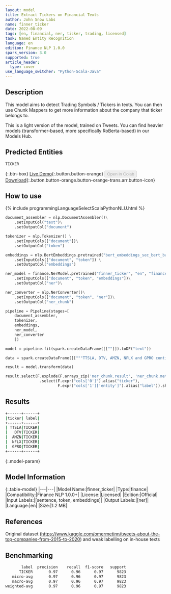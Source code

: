 ```yaml
---
layout: model
title: Extract Tickers on Financial Texts
author: John Snow Labs
name: finner_ticker
date: 2022-08-09
tags: [en, financial, ner, ticker, trading, licensed]
task: Named Entity Recognition
language: en
edition: Finance NLP 1.0.0
spark_version: 3.0
supported: true
article_header:
  type: cover
use_language_switcher: "Python-Scala-Java"
---
```


## Description

This model aims to detect Trading Symbols / Tickers in texts. You can then use Chunk Mappers to get more information about the company that ticker belongs to.

This is a light version of the model, trained on Tweets. You can find heavier models (transformer-based, more specifically RoBerta-based) in our Models Hub.

## Predicted Entities

`TICKER`

{:.btn-box}
[Live Demo](https://demo.johnsnowlabs.com/public/NER_TICKER/){:.button.button-orange}
<button class="button button-orange" disabled>Open in Colab</button>
[Download](https://s3.amazonaws.com/auxdata.johnsnowlabs.com/finance/models/finner_ticker_en_1.0.0_3.2_1660037397073.zip){:.button.button-orange.button-orange-trans.arr.button-icon}

## How to use



<div class="tabs-box" markdown="1">
{% include programmingLanguageSelectScalaPythonNLU.html %}

```python
document_assembler = nlp.DocumentAssembler()\
    .setInputCol("text")\
    .setOutputCol("document")

tokenizer = nlp.Tokenizer() \
    .setInputCols(["document"])\
    .setOutputCol("token")

embeddings = nlp.BertEmbeddings.pretrained("bert_embeddings_sec_bert_base","en") \
    .setInputCols(["document", "token"]) \
    .setOutputCol("embeddings")

ner_model = finance.NerModel.pretrained("finner_ticker", "en", "finance/models")\
    .setInputCols(["document", "token", "embeddings"])\
    .setOutputCol("ner")\

ner_converter = nlp.NerConverter()\
    .setInputCols(["document", "token", "ner"])\
    .setOutputCol("ner_chunk")

pipeline = Pipeline(stages=[
    document_assembler, 
    tokenizer,
    embeddings,
    ner_model,
    ner_converter   
    ])

model = pipeline.fit(spark.createDataFrame([[""]]).toDF("text"))

data = spark.createDataFrame([["""TTSLA, DTV, AMZN, NFLX and GPRO continue to look good here. All ıf them need to continue and make it into"""]]).toDF("text")

result = model.transform(data)

result.select(F.explode(F.arrays_zip('ner_chunk.result', 'ner_chunk.metadata')).alias("cols")) \
               .select(F.expr("cols['0']").alias("ticker"),
                       F.expr("cols['1']['entity']").alias("label")).show()
```

</div>

## Results

```bash
+------+------+
|ticker| label|
+------+------+
| TTSLA|TICKER|
|   DTV|TICKER|
|  AMZN|TICKER|
|  NFLX|TICKER|
|  GPRO|TICKER|
+------+------+

```

{:.model-param}
## Model Information

{:.table-model}
|---|---|
|Model Name:|finner_ticker|
|Type:|finance|
|Compatibility:|Finance NLP 1.0.0+|
|License:|Licensed|
|Edition:|Official|
|Input Labels:|[sentence, token, embeddings]|
|Output Labels:|[ner]|
|Language:|en|
|Size:|1.2 MB|

## References

Original dataset (https://www.kaggle.com/omermetinn/tweets-about-the-top-companies-from-2015-to-2020) and weak labelling on in-house texts

## Benchmarking

```bash
       label  precision    recall  f1-score   support
      TICKER       0.97      0.96      0.97      9823
   micro-avg       0.97      0.96      0.97      9823
   macro-avg       0.97      0.96      0.97      9823
weighted-avg       0.97      0.96      0.97      9823
```